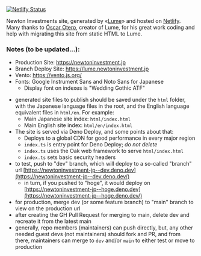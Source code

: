[![Netlify Status](https://api.netlify.com/api/v1/badges/cb2a3ab1-0e71-41d5-b374-c45b6a379f48/deploy-status)](https://app.netlify.com/sites/newtoninvestment-jp/deploys)

Newton Investments site, generated by «[Lume](https://lume.land/)» and hosted on [Netlify](https://netlify.com). Many thanks to [Óscar Otero](https://oscarotero.com/), creator of Lume, for his great work coding and help with migrating this site from static HTML to Lume.
 

### Notes (to be updated...):

* Production Site: https://newtoninvestment.jp
* Branch Deploy Site: https://lume.newtoninvestment.jp
* Vento: https://vento.js.org/
* Fonts: Google Instrument Sans and Noto Sans for Japanese
  * Display font on indexes is "Wedding Gothic ATF"

- generated site files to publish should be saved under the `html` folder, with
  the Japanese language files in the root, and the English language equivalent
  files in `html/en`. For example:
  - Main Japanese site index: `html/index.html`
  - Main English site index: `html/en/index.html`
- The site is served via Deno Deploy, and some points about that:
  - Deploys to a global CDN for good performance in every major region
  - `index.ts` is entry point for Deno Deploy; _do not delete_
  - `index.ts` uses the Oak web framework to serve `html/index.html`
  - `index.ts` sets basic security headers
- to test, push to "dev" branch, which will deploy to a so-called "branch" url
  [https://newtoninvestment-jp--dev.deno.dev](https://newtoninvestment-jp--dev.deno.dev/)
  - in turn, if you pushed to "hoge", it would deploy on
    [https://newtoninvestment-jp--hoge.deno.dev](https://newtoninvestment-jp--hoge.deno.dev/)
- for production, merge dev (or some feature branch) to "main" branch to view on
  the production url
- after creating the GH Pull Request for merging to main, delete dev and
  recreate it from the latest main
- generally, repo members (maintainers) can push directly, but, any other needed
  guest devs (not maintainers) should fork and PR, and from there, maintainers
  can merge to `dev` and/or `main` to either test or move to production
